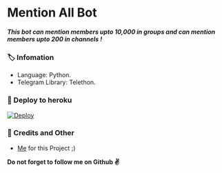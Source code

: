 # Mention All Bot
_**This bot can mention members upto 10,000 in groups and can mention members upto 200 in channels !**_

### 🏷 Infomation
- Language: Python.
- Telegram Library: Telethon.

### 🚀 Deploy to heroku
[![Deploy](https://www.herokucdn.com/deploy/button.svg)](https://heroku.com/deploy?template=https://github.com/venomXbots/Lily-Tag-All)

### 🎯 Credits and Other
- [Me](https://github.com/AnjanaMadu) for this Project ;)

**Do not forget to follow me on Github ✌️**
